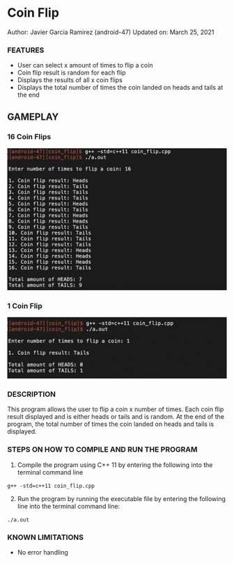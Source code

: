 # Coin Flip

Author: Javier Garcia Ramirez (android-47)
Updated on: March 25, 2021

### FEATURES
* User can select x amount of times to flip a coin
* Coin flip result is random for each flip
* Displays the results of all x coin flips
* Displays the total number of times the coin landed on heads and tails at the end

## GAMEPLAY
### 16 Coin Flips
![16 Coin Flips](./images/16_flips.png "16 Coin Flips")
### 1 Coin Flip
![1 Coin Flip](./images/one_flip.png "1 Coin Flip")

### DESCRIPTION
This program allows the user to flip a coin x number of times. Each coin flip result displayed and is either heads or tails and is random. At the end of the program, the total number of times the coin landed on heads and tails is displayed.


### STEPS ON HOW TO COMPILE AND RUN THE PROGRAM
1. Compile the program using C++ 11 by entering the following into the terminal command line  

```
g++ -std=c++11 coin_flip.cpp
```

2. Run the program by running the executable file by entering the following line into the terminal command line:

```
./a.out
```

### KNOWN LIMITATIONS
* No error handling 